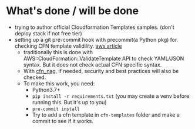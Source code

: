 # What's done / will be done

- trying to author official Cloudformation Templates samples. (don't deploy stack if not free tier)
- setting up a git pre-commit hook with precommit(a Python pkg) for checking CFN template validility. [aws article](https://aws.amazon.com/ru/blogs/mt/git-pre-commit-validation-of-aws-cloudformation-templates-with-cfn-lint/)
  - traditionally this is done with AWS::CloudFormation::ValidateTemplate API to check YAML/JSON syntax. But it does not check actual CFN specific syntax.
  - With [cfn_nag](https://github.com/stelligent/cfn_nag), if needed, security and best practices will also be checked.
  - To make this work, you need:
    - Python3.7+
    - `pip install -r requirements.txt` (you may create a venv before running this. But it's up to you)
    - `pre-commit install`
    - Try to add a cfn template in `cfn-templates` folder and make a commit to see if it works.
